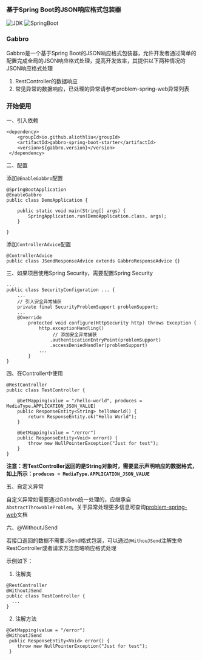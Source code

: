 ### 基于Spring Boot的JSON响应格式包装器

![JDK](https://img.shields.io/badge/JDK-1.8+-green?logo=appveyor)
![SpringBoot](https://img.shields.io/badge/springboot-%202.x-green?logo=appveyor)

### Gabbro

Gabbro是一个基于Spring Boot的JSON响应格式包装器，允许开发者通过简单的配置完成全局的JSON响应格式处理，提高开发效率，其提供以下两种情况的JSON响应格式处理

1. RestController的数据响应
2. 常见异常的数据响应，已处理的异常请参考problem-spring-web异常列表

### 开始使用

一、引入依赖

```
<dependency>
    <groupId>io.github.aliothliu</groupId>
    <artifactId>gabbro-spring-boot-starter</artifactId>
    <version>${gabbro.version}</version>
 </dependency>
```

二、配置

添加``@EnableGabbro``配置

````
@SpringBootApplication
@EnableGabbro
public class DemoApplication {

    public static void main(String[] args) {
        SpringApplication.run(DemoApplication.class, args);
    }

}
````

添加``ControllerAdvice``配置
````
@ControllerAdvice
public class JSendResponseAdvice extends GabbroResponseAdvice {}
````

三、如果项目使用Spring Security，需要配置Spring Security

````
...
public class SecurityConfiguration ... {
    ...
    // 引入安全异常捕获
    private final SecurityProblemSupport problemSupport;
    ...
    @Override
        protected void configure(HttpSecurity http) throws Exception {
            http.exceptionHandling()
                 // 添加安全异常捕获
                .authenticationEntryPoint(problemSupport)
                .accessDeniedHandler(problemSupport)
            ...
        }
}
````

四、在Controller中使用

````
@RestController
public class TestController {

    @GetMapping(value = "/hello-world", produces = MediaType.APPLICATION_JSON_VALUE)
    public ResponseEntity<String> helloWorld() {
        return ResponseEntity.ok("Hello World");
    }

    @GetMapping(value = "/error")
    public ResponseEntity<Void> error() {
        throw new NullPointerException("Just for test");
    }
}
````

**注意：若TestController返回的是String对象时，需要显示声明响应的数据格式，如上所示：``produces = MediaType.APPLICATION_JSON_VALUE``**

五、自定义异常

自定义异常如需要通过Gabbro统一处理的，应继承自``AbstractThrowableProblem``，关于异常处理更多信息可查询[problem-spring-web](https://github.com/zalando/problem-spring-web)文档

六、@WithoutJSend

若接口返回的数据不需要JSend格式包装，可以通过``@WithouJSend``注解生命RestController或者请求方法忽略响应格式处理

示例如下：

1. 注解类

````
@RestController
@WithoutJSend
public class TestController {
  ...
}
````

2. 注解方法

````
@GetMapping(value = "/error")
@WithoutJSend
 public ResponseEntity<Void> error() {
    throw new NullPointerException("Just for test");
 }
````